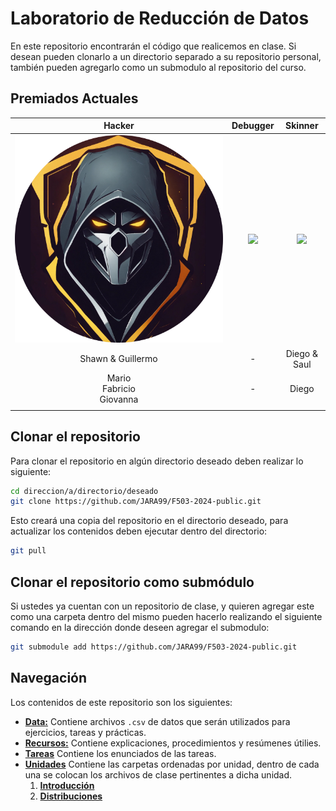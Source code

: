 # Laboratorio de Reducción de Datos

En este repositorio encontrarán el código que realicemos en clase. Si desean pueden clonarlo a un directorio separado a su repositorio personal, también pueden agregarlo como un submodulo al repositorio del curso.

## Premiados Actuales

| Hacker | Debugger | Skinner|
|:-:|:-:|:-:|
| ![](.readme_imgs/hacker.png) | ![](.readme_imgs/debugger.png) | ![](.readme_imgs/skinner.png) |
| Shawn & Guillermo | - | Diego & Saul |
| Mario <br> Fabricio <br> Giovanna| - | Diego |
|  |  |  |


## Clonar el repositorio

Para clonar el repositorio en algún directorio deseado deben realizar lo siguiente:

```bash
cd direccion/a/directorio/deseado
git clone https://github.com/JARA99/F503-2024-public.git
```
Esto creará una copia del repositorio en el directorio deseado, para actualizar los contenidos deben ejecutar dentro del directorio:

```bash
git pull
```

## Clonar el repositorio como submódulo

Si ustedes ya cuentan con un repositorio de clase, y quieren agregar este como una carpeta dentro del mismo pueden hacerlo realizando el siguiente comando en la dirección donde deseen agregar el submodulo:

```bash
git submodule add https://github.com/JARA99/F503-2024-public.git
```
## Navegación

Los contenidos de este repositorio son los siguientes:

* [**Data:**](data) Contiene archivos `.csv` de datos que serán utilizados para ejercicios, tareas y prácticas.
* [**Recursos:**](resources) Contiene explicaciones, procedimientos y resúmenes útilies.
* [**Tareas**](tareas) Contiene los enunciados de las tareas.
* [**Unidades**](Unidades) Contiene las carpetas ordenadas por unidad, dentro de cada una se colocan los archivos de clase pertinentes a dicha unidad.
  1. [**Introducción**](Unidades/1-Introduccion/)
  2. [**Distribuciones**](Unidades/2-Distribuciones/)

